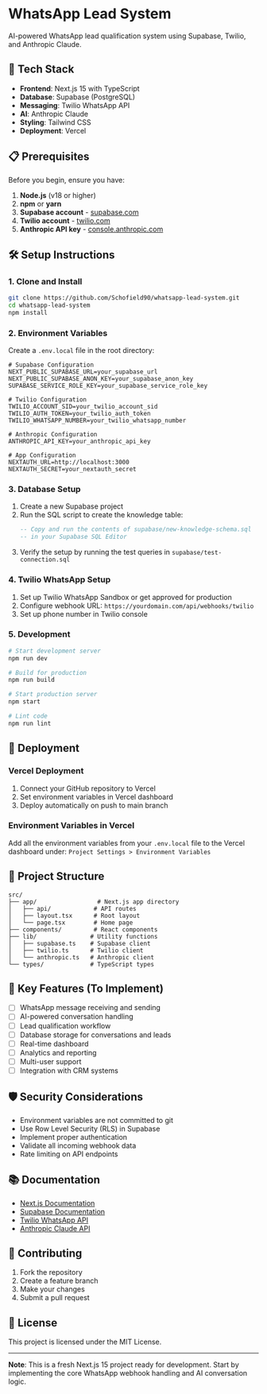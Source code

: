 # WhatsApp Lead System

AI-powered WhatsApp lead qualification system using Supabase, Twilio, and Anthropic Claude.

## 🚀 Tech Stack

- **Frontend**: Next.js 15 with TypeScript
- **Database**: Supabase (PostgreSQL)
- **Messaging**: Twilio WhatsApp API
- **AI**: Anthropic Claude
- **Styling**: Tailwind CSS
- **Deployment**: Vercel

## 📋 Prerequisites

Before you begin, ensure you have:

1. **Node.js** (v18 or higher)
2. **npm** or **yarn**
3. **Supabase account** - [supabase.com](https://supabase.com)
4. **Twilio account** - [twilio.com](https://twilio.com)
5. **Anthropic API key** - [console.anthropic.com](https://console.anthropic.com)

## 🛠️ Setup Instructions

### 1. Clone and Install

```bash
git clone https://github.com/Schofield90/whatsapp-lead-system.git
cd whatsapp-lead-system
npm install
```

### 2. Environment Variables

Create a `.env.local` file in the root directory:

```env
# Supabase Configuration
NEXT_PUBLIC_SUPABASE_URL=your_supabase_url
NEXT_PUBLIC_SUPABASE_ANON_KEY=your_supabase_anon_key
SUPABASE_SERVICE_ROLE_KEY=your_supabase_service_role_key

# Twilio Configuration
TWILIO_ACCOUNT_SID=your_twilio_account_sid
TWILIO_AUTH_TOKEN=your_twilio_auth_token
TWILIO_WHATSAPP_NUMBER=your_twilio_whatsapp_number

# Anthropic Configuration
ANTHROPIC_API_KEY=your_anthropic_api_key

# App Configuration
NEXTAUTH_URL=http://localhost:3000
NEXTAUTH_SECRET=your_nextauth_secret
```

### 3. Database Setup

1. Create a new Supabase project
2. Run the SQL script to create the knowledge table:
   ```sql
   -- Copy and run the contents of supabase/new-knowledge-schema.sql
   -- in your Supabase SQL Editor
   ```
3. Verify the setup by running the test queries in `supabase/test-connection.sql`

### 4. Twilio WhatsApp Setup

1. Set up Twilio WhatsApp Sandbox or get approved for production
2. Configure webhook URL: `https://yourdomain.com/api/webhooks/twilio`
3. Set up phone number in Twilio console

### 5. Development

```bash
# Start development server
npm run dev

# Build for production
npm run build

# Start production server
npm start

# Lint code
npm run lint
```

## 🚢 Deployment

### Vercel Deployment

1. Connect your GitHub repository to Vercel
2. Set environment variables in Vercel dashboard
3. Deploy automatically on push to main branch

### Environment Variables in Vercel

Add all the environment variables from your `.env.local` file to the Vercel dashboard under:
`Project Settings > Environment Variables`

## 📁 Project Structure

```
src/
├── app/                 # Next.js app directory
│   ├── api/            # API routes
│   ├── layout.tsx      # Root layout
│   └── page.tsx        # Home page
├── components/         # React components
├── lib/               # Utility functions
│   ├── supabase.ts    # Supabase client
│   ├── twilio.ts      # Twilio client
│   └── anthropic.ts   # Anthropic client
└── types/             # TypeScript types
```

## 🔧 Key Features (To Implement)

- [ ] WhatsApp message receiving and sending
- [ ] AI-powered conversation handling
- [ ] Lead qualification workflow
- [ ] Database storage for conversations and leads
- [ ] Real-time dashboard
- [ ] Analytics and reporting
- [ ] Multi-user support
- [ ] Integration with CRM systems

## 🛡️ Security Considerations

- Environment variables are not committed to git
- Use Row Level Security (RLS) in Supabase
- Implement proper authentication
- Validate all incoming webhook data
- Rate limiting on API endpoints

## 📚 Documentation

- [Next.js Documentation](https://nextjs.org/docs)
- [Supabase Documentation](https://supabase.com/docs)
- [Twilio WhatsApp API](https://www.twilio.com/docs/whatsapp)
- [Anthropic Claude API](https://docs.anthropic.com/)

## 🤝 Contributing

1. Fork the repository
2. Create a feature branch
3. Make your changes
4. Submit a pull request

## 📄 License

This project is licensed under the MIT License.

---

**Note**: This is a fresh Next.js 15 project ready for development. Start by implementing the core WhatsApp webhook handling and AI conversation logic.
